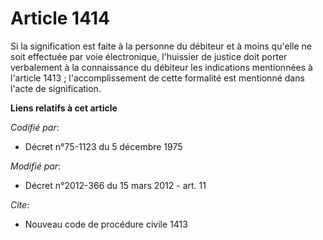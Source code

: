 # Article 1414

Si la signification est faite à la personne du débiteur et à moins qu'elle ne soit effectuée par voie électronique,
l'huissier de justice doit porter verbalement à la connaissance du débiteur les indications mentionnées à l'article 1413 ;
l'accomplissement de cette formalité est mentionné dans l'acte de signification.

**Liens relatifs à cet article**

_Codifié par_:

  - Décret n°75-1123 du 5 décembre 1975

_Modifié par_:

  - Décret n°2012-366 du 15 mars 2012 - art. 11

_Cite_:

  - Nouveau code de procédure civile 1413
